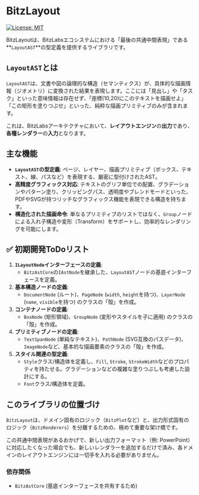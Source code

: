# BitzLayout

[![License: MIT](https://img.shields.io/badge/License-MIT-yellow.svg)](https://opensource.org/licenses/MIT)

BitzLayoutは、BitzLabsエコシステムにおける「最後の共通中間表現」である**`LayoutAST`**の型定義を提供するライブラリです。

## `LayoutAST`とは

`LayoutAST`は、文書や図の論理的な構造（セマンティクス）が、具体的な描画情報（ジオメトリ）に変換された結果を表現します。ここには「見出し」や「タスク」といった意味情報は存在せず、「座標(10,20)にこのテキストを描画せよ」「この矩形を塗りつぶせ」といった、純粋な描画プリミティブのみが含まれます。

これは、BitzLabsアーキテクチャにおいて、**レイアウトエンジン**の**出力**であり、**各種レンダラー**の**入力**となります。

## 主な機能

-   **`LayoutAST`の型定義**: ページ、レイヤー、描画プリミティブ（ボックス、テキスト、線、パスなど）を表現する、厳密に型付けされたAST。
-   **高精度グラフィックス対応**: テキストのグリフ単位での配置、グラデーションやパターン塗り、クリッピングパス、透明度やブレンドモードといった、PDFやSVGが持つリッチなグラフィックス機能を表現できる構造を持ちます。
-   **構造化された描画命令**: 単なるプリミティブのリストではなく、`Group`ノードによる入れ子構造や変形（Transform）をサポートし、効率的なレンダリングを可能にします。

## ✅ 初期開発ToDoリスト

1.  **`ILayoutNode`インターフェースの定義**:
    *   `BitzAstCore`の`IAstNode`を継承した、`LayoutAST`ノードの基底インターフェースを定義。
2.  **基本構造ノードの定義**:
    *   `DocumentNode` (ルート)、`PageNode` (`width`, `height`を持つ)、`LayerNode` (`name`, `visible`を持つ) のクラスの「殻」を作成。
3.  **コンテナノードの定義**:
    *   `BoxNode` (矩形領域)、`GroupNode` (変形やスタイルを子に適用) のクラスの「殻」を作成。
4.  **プリミティブノードの定義**:
    *   `TextSpanNode` (単純なテキスト)、`PathNode` (SVG互換のパスデータ)、`ImageNode`など、基本的な描画要素のクラスの「殻」を作成。
5.  **スタイル関連の型定義**:
    *   `Style`クラス/構造体を定義し、`Fill`, `Stroke`, `StrokeWidth`などのプロパティを持たせる。グラデーションなどの複雑な塗りつぶしも考慮した設計にする。
    *   `Font`クラス/構造体を定義。

## このライブラリの位置づけ

`BitzLayout`は、ドメイン固有のロジック（`BitzPlot`など）と、出力形式固有のロジック（`BitzRenderers`）を分離するための、極めて重要な架け橋です。

この共通中間表現があるおかげで、新しい出力フォーマット（例: PowerPoint）に対応したくなった場合でも、新しいレンダラーを追加するだけで済み、各ドメインのレイアウトエンジンには一切手を入れる必要がありません。

### 依存関係

-   `BitzAstCore` (基底インターフェースを共有するため)

